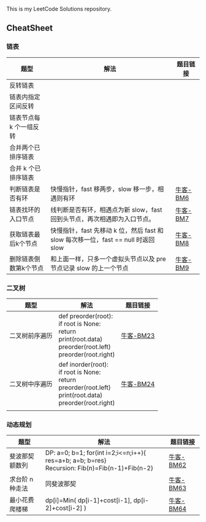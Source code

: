 This is my LeetCode Solutions repository.

## CheatSheet

### 链表

| 题型                    | 解法                                                         | 题目链接                                                     |
| ----------------------- | ------------------------------------------------------------ | ------------------------------------------------------------ |
| 反转链表                |                                                              |                                                              |
| 链表内指定区间反转      |                                                              |                                                              |
| 链表节点每 k 个一组反转 |                                                              |                                                              |
| 合并两个已排序链表      |                                                              |                                                              |
| 合并 k 个已排序链表     |                                                              |                                                              |
| 判断链表是否有环        | 快慢指针，fast 移两步，slow 移一步，相遇则有环               | [牛客-BM6](https://www.nowcoder.com/share/jump/451570361697200277698) |
| 链表找环的入口节点      | 线判断是否有环，相遇点为新 slow，fast 回到头节点，再次相遇即为入口节点。 | [牛客-BM7](https://www.nowcoder.com/share/jump/451570361697200277698) |
| 获取链表最后k个节点     | 快慢指针，fast 先移动 k 位，然后 fast 和 slow 每次移一位，fast == null 时返回 slow | [牛客-BM8](https://www.nowcoder.com/share/jump/451570361697201653561) |
| 删除链表倒数第k个节点   | 和上面一样，只多一个虚拟头节点以及 pre 节点记录 slow 的上一个节点 | [牛客-BM9](https://www.nowcoder.com/share/jump/451570361697202449761) |

### 二叉树

| 题型           | 解法                                                         | 题目链接                                                     |
| -------------- | ------------------------------------------------------------ | ------------------------------------------------------------ |
| 二叉树前序遍历 | def preorder(root):<br/>  if root is None:<br/>    return<br/>  print(root.data)<br/>  preorder(root.left)<br/>  preorder(root.right) | [牛客-BM23](https://www.nowcoder.com/share/jump/451570361697444386866) |
| 二叉树中序遍历 | def inorder(root):<br/>  if root is None:<br/>    return<br/>    preorder(root.left)<br/>    print(root.data)<br/>  preorder(root.right) | [牛客-BM24](https://www.nowcoder.com/share/jump/451570361697444842062) |
|                |                                                              |                                                              |



### 动态规划

| 题型            | 解法                                                         | 题目链接                                                     |
| --------------- | ------------------------------------------------------------ | ------------------------------------------------------------ |
| 斐波那契额数列  | DP: a=0; b=1; for(int i=2;i<=n;i++){ res=a+b; a=b; b=res}<br />Recursion: Fib(n)=Fib(n-1)+Fib(n-2) | [牛客-BM62](https://www.nowcoder.com/share/jump/451570361697356052120) |
| 求台阶 n 种走法 | 同斐波那契                                                   | [牛客-BM63](https://www.nowcoder.com/share/jump/451570361697425209007) |
| 最小花费爬楼梯  | dp[i]=Min( dp[i-1]+cost[i-1], dp[i-2]+cost[i-2] )            | [牛客-BM64](https://www.nowcoder.com/share/jump/451570361697438891247) |

